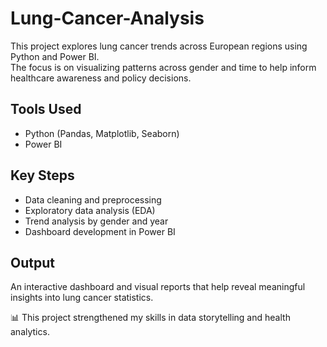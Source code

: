 # Lung-Cancer-Analysis

This project explores lung cancer trends across European regions using Python and Power BI.  
The focus is on visualizing patterns across gender and time to help inform healthcare awareness and policy decisions.

## Tools Used
- Python (Pandas, Matplotlib, Seaborn)
- Power BI

## Key Steps
- Data cleaning and preprocessing
- Exploratory data analysis (EDA)
- Trend analysis by gender and year
- Dashboard development in Power BI

## Output
An interactive dashboard and visual reports that help reveal meaningful insights into lung cancer statistics.

📊 This project strengthened my skills in data storytelling and health analytics.  
